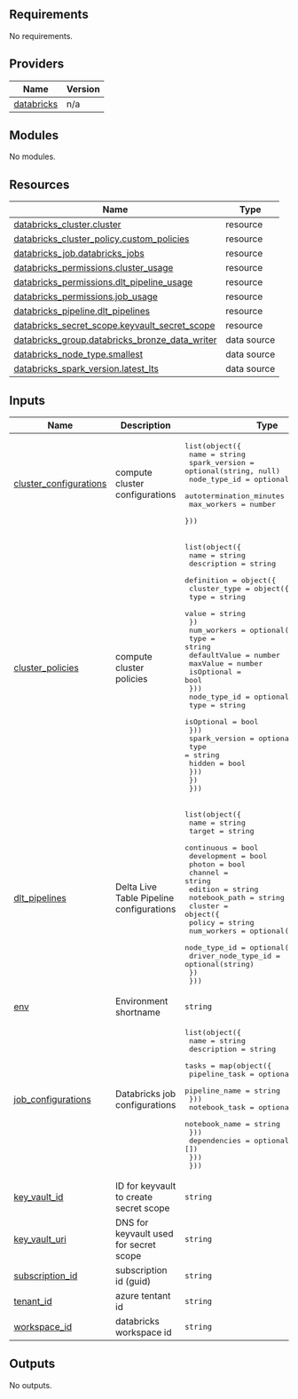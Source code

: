 <!-- BEGIN_TF_DOCS -->

## Requirements

No requirements.

## Providers

| Name                                                                  | Version |
| --------------------------------------------------------------------- | ------- |
| <a name="provider_databricks"></a> [databricks](#provider_databricks) | n/a     |

## Modules

No modules.

## Resources

| Name                                                                                                                                             | Type        |
| ------------------------------------------------------------------------------------------------------------------------------------------------ | ----------- |
| [databricks_cluster.cluster](https://registry.terraform.io/providers/hashicorp/databricks/latest/docs/resources/cluster)                         | resource    |
| [databricks_cluster_policy.custom_policies](https://registry.terraform.io/providers/hashicorp/databricks/latest/docs/resources/cluster_policy)   | resource    |
| [databricks_job.databricks_jobs](https://registry.terraform.io/providers/hashicorp/databricks/latest/docs/resources/job)                         | resource    |
| [databricks_permissions.cluster_usage](https://registry.terraform.io/providers/hashicorp/databricks/latest/docs/resources/permissions)           | resource    |
| [databricks_permissions.dlt_pipeline_usage](https://registry.terraform.io/providers/hashicorp/databricks/latest/docs/resources/permissions)      | resource    |
| [databricks_permissions.job_usage](https://registry.terraform.io/providers/hashicorp/databricks/latest/docs/resources/permissions)               | resource    |
| [databricks_pipeline.dlt_pipelines](https://registry.terraform.io/providers/hashicorp/databricks/latest/docs/resources/pipeline)                 | resource    |
| [databricks_secret_scope.keyvault_secret_scope](https://registry.terraform.io/providers/hashicorp/databricks/latest/docs/resources/secret_scope) | resource    |
| [databricks_group.databricks_bronze_data_writer](https://registry.terraform.io/providers/hashicorp/databricks/latest/docs/data-sources/group)    | data source |
| [databricks_node_type.smallest](https://registry.terraform.io/providers/hashicorp/databricks/latest/docs/data-sources/node_type)                 | data source |
| [databricks_spark_version.latest_lts](https://registry.terraform.io/providers/hashicorp/databricks/latest/docs/data-sources/spark_version)       | data source |

## Inputs

| Name                                                                                                | Description                              | Type                                                                                                                                                                                                                                                                                                                                                                                                                                                                                            | Default | Required |
| --------------------------------------------------------------------------------------------------- | ---------------------------------------- | ----------------------------------------------------------------------------------------------------------------------------------------------------------------------------------------------------------------------------------------------------------------------------------------------------------------------------------------------------------------------------------------------------------------------------------------------------------------------------------------------- | ------- | :------: |
| <a name="input_cluster_configurations"></a> [cluster_configurations](#input_cluster_configurations) | compute cluster configurations           | <pre>list(object({<br> name = string<br> spark_version = optional(string, null)<br> node_type_id = optional(string, null)<br> autotermination_minutes = number<br> max_workers = number<br> }))</pre>                                                                                                                                                                                                                                                                                           | n/a     |   yes    |
| <a name="input_cluster_policies"></a> [cluster_policies](#input_cluster_policies)                   | compute cluster policies                 | <pre>list(object({<br> name = string<br> description = string<br> definition = object({<br> cluster_type = object({<br> type = string<br> value = string<br> })<br> num_workers = optional(object({<br> type = string<br> defaultValue = number<br> maxValue = number<br> isOptional = bool<br> }))<br> node_type_id = optional(object({<br> type = string<br> isOptional = bool<br> }))<br> spark_version = optional(object({<br> type = string<br> hidden = bool<br> }))<br> })<br> }))</pre> | n/a     |   yes    |
| <a name="input_dlt_pipelines"></a> [dlt_pipelines](#input_dlt_pipelines)                            | Delta Live Table Pipeline configurations | <pre>list(object({<br> name = string<br> target = string<br> continuous = bool<br> development = bool<br> photon = bool<br> channel = string<br> edition = string<br> notebook_path = string<br> cluster = object({<br> policy = string<br> num_workers = optional(number, 1)<br> node_type_id = optional(string)<br> driver_node_type_id = optional(string)<br> })<br> }))</pre>                                                                                                               | n/a     |   yes    |
| <a name="input_env"></a> [env](#input_env)                                                          | Environment shortname                    | `string`                                                                                                                                                                                                                                                                                                                                                                                                                                                                                        | n/a     |   yes    |
| <a name="input_job_configurations"></a> [job_configurations](#input_job_configurations)             | Databricks job configurations            | <pre>list(object({<br> name = string<br> description = string<br> tasks = map(object({<br> pipeline_task = optional(object({<br> pipeline_name = string<br> }))<br> notebook_task = optional(object({<br> notebook_name = string<br> }))<br> dependencies = optional(list(string), [])<br> }))<br> }))</pre>                                                                                                                                                                                    | n/a     |   yes    |
| <a name="input_key_vault_id"></a> [key_vault_id](#input_key_vault_id)                               | ID for keyvault to create secret scope   | `string`                                                                                                                                                                                                                                                                                                                                                                                                                                                                                        | n/a     |   yes    |
| <a name="input_key_vault_uri"></a> [key_vault_uri](#input_key_vault_uri)                            | DNS for keyvault used for secret scope   | `string`                                                                                                                                                                                                                                                                                                                                                                                                                                                                                        | n/a     |   yes    |
| <a name="input_subscription_id"></a> [subscription_id](#input_subscription_id)                      | subscription id (guid)                   | `string`                                                                                                                                                                                                                                                                                                                                                                                                                                                                                        | n/a     |   yes    |
| <a name="input_tenant_id"></a> [tenant_id](#input_tenant_id)                                        | azure tentant id                         | `string`                                                                                                                                                                                                                                                                                                                                                                                                                                                                                        | n/a     |   yes    |
| <a name="input_workspace_id"></a> [workspace_id](#input_workspace_id)                               | databricks workspace id                  | `string`                                                                                                                                                                                                                                                                                                                                                                                                                                                                                        | n/a     |   yes    |

## Outputs

No outputs.

<!-- END_TF_DOCS -->
